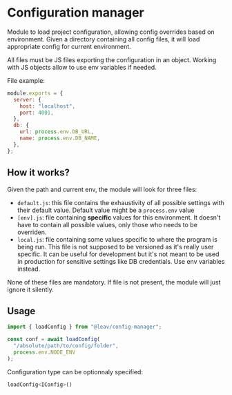 # Configuration manager

Module to load project configuration, allowing config overrides based on environment.
Given a directory containing all config files, it will load appropriate config for current environment.

All files must be JS files exporting the configuration in an object. Working with JS objects allow to use env variables if needed.

File example:

```javascript
module.exports = {
  server: {
    host: "localhost",
    port: 4001,
  },
  db: {
    url: process.env.DB_URL,
    name: process.env.DB_NAME,
  },
};
```

## How it works?

Given the path and current env, the module will look for three files:

- `default.js`: this file contains the exhaustivity of all possible settings with their default value. Default value might be a `process.env` value
- `[env].js`: file containing **specific** values for this environment. It doesn't have to contain all possible values, only those who needs to be overriden.
- `local.js`: file containing some values specific to where the program is being run. This file is not supposed to be versioned as it's really user specific. It can be useful for development but it's not meant to be used in production for sensitive settings like DB credentials. Use env variables instead.

None of these files are mandatory. If file is not present, the module will just ignore it silently.

## Usage

```javascript
import { loadConfig } from "@leav/config-manager";

const conf = await loadConfig(
  "/absolute/path/to/config/folder",
  process.env.NODE_ENV
);
```

Configuration type can be optionnaly specified:

```js
loadConfig<IConfig>()
```
